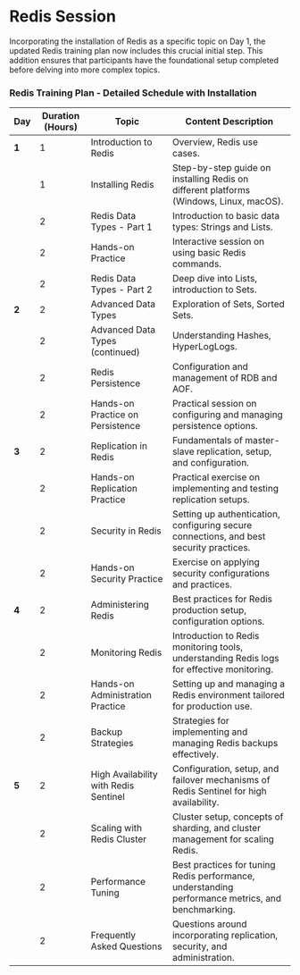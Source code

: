 # Redis Session 

Incorporating the installation of Redis as a specific topic on Day 1, the updated Redis training plan now includes this crucial initial step. This addition ensures that participants have the foundational setup completed before delving into more complex topics.

### Redis Training Plan - Detailed Schedule with Installation

| **Day** | **Duration (Hours)** | **Topic**                                  | **Content Description**                                                                                                        |
|---------|----------------------|--------------------------------------------|--------------------------------------------------------------------------------------------------------------------------------|
| **1**   | 1                    | Introduction to Redis                     | Overview, Redis use cases.                                                                                                     |
|         | 1                    | Installing Redis                          | Step-by-step guide on installing Redis on different platforms (Windows, Linux, macOS).                                        |
|         | 2                    | Redis Data Types - Part 1                 | Introduction to basic data types: Strings and Lists.                                                                           |
|         | 2                    | Hands-on Practice                         | Interactive session on using basic Redis commands.                                                                             |
|         | 2                    | Redis Data Types - Part 2                 | Deep dive into Lists, introduction to Sets.                                                                                    |
| **2**   | 2                    | Advanced Data Types                       | Exploration of Sets, Sorted Sets.                                                                                              |
|         | 2                    | Advanced Data Types (continued)           | Understanding Hashes, HyperLogLogs.                                                                                            |
|         | 2                    | Redis Persistence                         | Configuration and management of RDB and AOF.                                                                                   |
|         | 2                    | Hands-on Practice on Persistence          | Practical session on configuring and managing persistence options.                                                             |
| **3**   | 2                    | Replication in Redis                      | Fundamentals of master-slave replication, setup, and configuration.                                                            |
|         | 2                    | Hands-on Replication Practice             | Practical exercise on implementing and testing replication setups.                                                             |
|         | 2                    | Security in Redis                         | Setting up authentication, configuring secure connections, and best security practices.                                        |
|         | 2                    | Hands-on Security Practice                | Exercise on applying security configurations and practices.                                                                    |
| **4**   | 2                    | Administering Redis                       | Best practices for Redis production setup, configuration options.                                                              |
|         | 2                    | Monitoring Redis                          | Introduction to Redis monitoring tools, understanding Redis logs for effective monitoring.                                     |
|         | 2                    | Hands-on Administration Practice          | Setting up and managing a Redis environment tailored for production use.                                                      |
|         | 2                    | Backup Strategies                         | Strategies for implementing and managing Redis backups effectively.                                                            |
| **5**   | 2                    | High Availability with Redis Sentinel     | Configuration, setup, and failover mechanisms of Redis Sentinel for high availability.                                         |
|         | 2                    | Scaling with Redis Cluster                | Cluster setup, concepts of sharding, and cluster management for scaling Redis.                                                 |
|         | 2                    | Performance Tuning                        | Best practices for tuning Redis performance, understanding performance metrics, and benchmarking.                              |
|         | 2                    | Frequently Asked Questions                | Questions around incorporating replication, security, and administration. |




